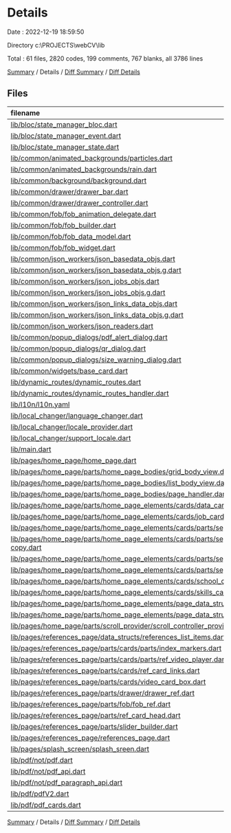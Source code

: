 # Details

Date : 2022-12-19 18:59:50

Directory c:\\PROJECTS\\webCV\\lib

Total : 61 files,  2820 codes, 199 comments, 767 blanks, all 3786 lines

[Summary](results.md) / Details / [Diff Summary](diff.md) / [Diff Details](diff-details.md)

## Files
| filename | language | code | comment | blank | total |
| :--- | :--- | ---: | ---: | ---: | ---: |
| [lib/bloc/state_manager_bloc.dart](/lib/bloc/state_manager_bloc.dart) | Dart | 124 | 1 | 44 | 169 |
| [lib/bloc/state_manager_event.dart](/lib/bloc/state_manager_event.dart) | Dart | 70 | 0 | 23 | 93 |
| [lib/bloc/state_manager_state.dart](/lib/bloc/state_manager_state.dart) | Dart | 97 | 0 | 32 | 129 |
| [lib/common/animated_backgrounds/particles.dart](/lib/common/animated_backgrounds/particles.dart) | Dart | 31 | 2 | 3 | 36 |
| [lib/common/animated_backgrounds/rain.dart](/lib/common/animated_backgrounds/rain.dart) | Dart | 23 | 3 | 3 | 29 |
| [lib/common/background/background.dart](/lib/common/background/background.dart) | Dart | 34 | 0 | 7 | 41 |
| [lib/common/drawer/drawer_bar.dart](/lib/common/drawer/drawer_bar.dart) | Dart | 34 | 0 | 10 | 44 |
| [lib/common/drawer/drawer_controller.dart](/lib/common/drawer/drawer_controller.dart) | Dart | 36 | 1 | 11 | 48 |
| [lib/common/fob/fob_animation_delegate.dart](/lib/common/fob/fob_animation_delegate.dart) | Dart | 32 | 1 | 7 | 40 |
| [lib/common/fob/fob_builder.dart](/lib/common/fob/fob_builder.dart) | Dart | 26 | 0 | 5 | 31 |
| [lib/common/fob/fob_data_model.dart](/lib/common/fob/fob_data_model.dart) | Dart | 11 | 0 | 3 | 14 |
| [lib/common/fob/fob_widget.dart](/lib/common/fob/fob_widget.dart) | Dart | 108 | 4 | 18 | 130 |
| [lib/common/json_workers/json_basedata_objs.dart](/lib/common/json_workers/json_basedata_objs.dart) | Dart | 38 | 2 | 13 | 53 |
| [lib/common/json_workers/json_basedata_objs.g.dart](/lib/common/json_workers/json_basedata_objs.g.dart) | Dart | 55 | 4 | 9 | 68 |
| [lib/common/json_workers/json_jobs_objs.dart](/lib/common/json_workers/json_jobs_objs.dart) | Dart | 24 | 2 | 8 | 34 |
| [lib/common/json_workers/json_jobs_objs.g.dart](/lib/common/json_workers/json_jobs_objs.g.dart) | Dart | 30 | 4 | 7 | 41 |
| [lib/common/json_workers/json_links_data_objs.dart](/lib/common/json_workers/json_links_data_objs.dart) | Dart | 10 | 2 | 5 | 17 |
| [lib/common/json_workers/json_links_data_objs.g.dart](/lib/common/json_workers/json_links_data_objs.g.dart) | Dart | 11 | 4 | 5 | 20 |
| [lib/common/json_workers/json_readers.dart](/lib/common/json_workers/json_readers.dart) | Dart | 30 | 0 | 13 | 43 |
| [lib/common/popup_dialogs/pdf_alert_dialog.dart](/lib/common/popup_dialogs/pdf_alert_dialog.dart) | Dart | 28 | 0 | 8 | 36 |
| [lib/common/popup_dialogs/qr_dialog.dart](/lib/common/popup_dialogs/qr_dialog.dart) | Dart | 51 | 1 | 9 | 61 |
| [lib/common/popup_dialogs/size_warning_dialog.dart](/lib/common/popup_dialogs/size_warning_dialog.dart) | Dart | 28 | 0 | 6 | 34 |
| [lib/common/widgets/base_card.dart](/lib/common/widgets/base_card.dart) | Dart | 31 | 11 | 6 | 48 |
| [lib/dynamic_routes/dynamic_routes.dart](/lib/dynamic_routes/dynamic_routes.dart) | Dart | 44 | 0 | 11 | 55 |
| [lib/dynamic_routes/dynamic_routes_handler.dart](/lib/dynamic_routes/dynamic_routes_handler.dart) | Dart | 28 | 0 | 11 | 39 |
| [lib/l10n/l10n.yaml](/lib/l10n/l10n.yaml) | YAML | 3 | 1 | 2 | 6 |
| [lib/local_changer/language_changer.dart](/lib/local_changer/language_changer.dart) | Dart | 45 | 0 | 17 | 62 |
| [lib/local_changer/locale_provider.dart](/lib/local_changer/locale_provider.dart) | Dart | 15 | 4 | 11 | 30 |
| [lib/local_changer/support_locale.dart](/lib/local_changer/support_locale.dart) | Dart | 9 | 0 | 3 | 12 |
| [lib/main.dart](/lib/main.dart) | Dart | 66 | 25 | 21 | 112 |
| [lib/pages/home_page/home_page.dart](/lib/pages/home_page/home_page.dart) | Dart | 33 | 3 | 8 | 44 |
| [lib/pages/home_page/parts/home_page_bodies/grid_body_view.dart](/lib/pages/home_page/parts/home_page_bodies/grid_body_view.dart) | Dart | 38 | 7 | 13 | 58 |
| [lib/pages/home_page/parts/home_page_bodies/list_body_view.dart](/lib/pages/home_page/parts/home_page_bodies/list_body_view.dart) | Dart | 37 | 5 | 12 | 54 |
| [lib/pages/home_page/parts/home_page_bodies/page_handler.dart](/lib/pages/home_page/parts/home_page_bodies/page_handler.dart) | Dart | 76 | 0 | 19 | 95 |
| [lib/pages/home_page/parts/home_page_elements/cards/data_card.dart](/lib/pages/home_page/parts/home_page_elements/cards/data_card.dart) | Dart | 65 | 0 | 12 | 77 |
| [lib/pages/home_page/parts/home_page_elements/cards/job_card.dart](/lib/pages/home_page/parts/home_page_elements/cards/job_card.dart) | Dart | 77 | 0 | 17 | 94 |
| [lib/pages/home_page/parts/home_page_elements/cards/parts/separated_text_table.dart](/lib/pages/home_page/parts/home_page_elements/cards/parts/separated_text_table.dart) | Dart | 35 | 1 | 7 | 43 |
| [lib/pages/home_page/parts/home_page_elements/cards/parts/separated_text_table_column copy.dart](/lib/pages/home_page/parts/home_page_elements/cards/parts/separated_text_table_column%20copy.dart) | Dart | 62 | 3 | 14 | 79 |
| [lib/pages/home_page/parts/home_page_elements/cards/parts/separated_text_table_column.dart](/lib/pages/home_page/parts/home_page_elements/cards/parts/separated_text_table_column.dart) | Dart | 66 | 3 | 19 | 88 |
| [lib/pages/home_page/parts/home_page_elements/cards/parts/separated_text_table_row.dart](/lib/pages/home_page/parts/home_page_elements/cards/parts/separated_text_table_row.dart) | Dart | 24 | 1 | 6 | 31 |
| [lib/pages/home_page/parts/home_page_elements/cards/school_card.dart](/lib/pages/home_page/parts/home_page_elements/cards/school_card.dart) | Dart | 50 | 0 | 14 | 64 |
| [lib/pages/home_page/parts/home_page_elements/cards/skills_card.dart](/lib/pages/home_page/parts/home_page_elements/cards/skills_card.dart) | Dart | 37 | 0 | 12 | 49 |
| [lib/pages/home_page/parts/home_page_elements/page_data_structs/grid_data_widgets.dart](/lib/pages/home_page/parts/home_page_elements/page_data_structs/grid_data_widgets.dart) | Dart | 59 | 1 | 17 | 77 |
| [lib/pages/home_page/parts/home_page_elements/page_data_structs/list_data_widgets.dart](/lib/pages/home_page/parts/home_page_elements/page_data_structs/list_data_widgets.dart) | Dart | 48 | 1 | 23 | 72 |
| [lib/pages/home_page/parts/scroll_provider/scroll_controller_provider.dart](/lib/pages/home_page/parts/scroll_provider/scroll_controller_provider.dart) | Dart | 14 | 0 | 5 | 19 |
| [lib/pages/references_page/data_structs/references_list_items.dart](/lib/pages/references_page/data_structs/references_list_items.dart) | Dart | 34 | 3 | 8 | 45 |
| [lib/pages/references_page/parts/cards/parts/index_markers.dart](/lib/pages/references_page/parts/cards/parts/index_markers.dart) | Dart | 23 | 0 | 4 | 27 |
| [lib/pages/references_page/parts/cards/parts/ref_video_player.dart](/lib/pages/references_page/parts/cards/parts/ref_video_player.dart) | Dart | 53 | 0 | 11 | 64 |
| [lib/pages/references_page/parts/cards/ref_card_links.dart](/lib/pages/references_page/parts/cards/ref_card_links.dart) | Dart | 91 | 0 | 21 | 112 |
| [lib/pages/references_page/parts/cards/video_card_box.dart](/lib/pages/references_page/parts/cards/video_card_box.dart) | Dart | 24 | 0 | 8 | 32 |
| [lib/pages/references_page/parts/drawer/drawer_ref.dart](/lib/pages/references_page/parts/drawer/drawer_ref.dart) | Dart | 28 | 0 | 9 | 37 |
| [lib/pages/references_page/parts/fob/fob_ref.dart](/lib/pages/references_page/parts/fob/fob_ref.dart) | Dart | 91 | 8 | 19 | 118 |
| [lib/pages/references_page/parts/ref_card_head.dart](/lib/pages/references_page/parts/ref_card_head.dart) | Dart | 12 | 0 | 4 | 16 |
| [lib/pages/references_page/parts/slider_builder.dart](/lib/pages/references_page/parts/slider_builder.dart) | Dart | 74 | 1 | 18 | 93 |
| [lib/pages/references_page/references_page.dart](/lib/pages/references_page/references_page.dart) | Dart | 67 | 0 | 23 | 90 |
| [lib/pages/splash_screen/splash_sreen.dart](/lib/pages/splash_screen/splash_sreen.dart) | Dart | 46 | 12 | 11 | 69 |
| [lib/pdf/not/pdf.dart](/lib/pdf/not/pdf.dart) | Dart | 32 | 1 | 8 | 41 |
| [lib/pdf/not/pdf_api.dart](/lib/pdf/not/pdf_api.dart) | Dart | 29 | 0 | 10 | 39 |
| [lib/pdf/not/pdf_paragraph_api.dart](/lib/pdf/not/pdf_paragraph_api.dart) | Dart | 89 | 0 | 9 | 98 |
| [lib/pdf/pdfV2.dart](/lib/pdf/pdfV2.dart) | Dart | 67 | 77 | 36 | 180 |
| [lib/pdf/pdf_cards.dart](/lib/pdf/pdf_cards.dart) | Dart | 167 | 0 | 39 | 206 |

[Summary](results.md) / Details / [Diff Summary](diff.md) / [Diff Details](diff-details.md)